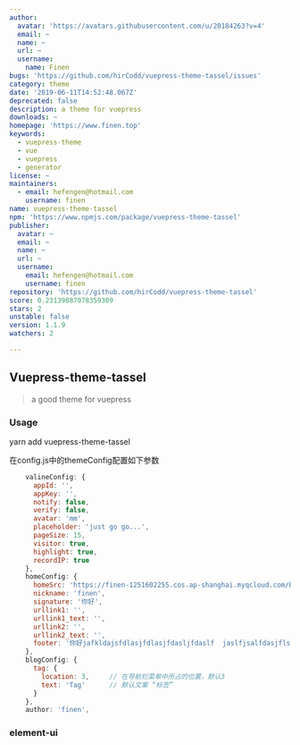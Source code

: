 ```yaml
---
author:
  avatar: 'https://avatars.githubusercontent.com/u/20184263?v=4'
  email: ~
  name: ~
  url: ~
  username:
    name: Finen
bugs: 'https://github.com/hirCodd/vuepress-theme-tassel/issues'
category: theme
date: '2019-06-11T14:52:48.067Z'
deprecated: false
description: a theme for vuepress
downloads: ~
homepage: 'https://www.finen.top'
keywords:
  - vuepress-theme
  - vue
  - vuepress
  - generator
license: ~
maintainers:
  - email: hefengen@hotmail.com
    username: finen
name: vuepress-theme-tassel
npm: 'https://www.npmjs.com/package/vuepress-theme-tassel'
publisher:
  avatar: ~
  email: ~
  name: ~
  url: ~
  username:
    email: hefengen@hotmail.com
    username: finen
repository: 'https://github.com/hirCodd/vuepress-theme-tassel'
score: 0.23139887078359309
stars: 2
unstable: false
version: 1.1.9
watchers: 2

---
```


## Vuepress-theme-tassel
> a good theme for vuepress

### Usage
yarn add vuepress-theme-tassel

在config.js中的themeConfig配置如下参数
```js
    valineConfig: {
      appId: '',
      appKey: '',
      notify: false,
      verify: false,
      avatar: 'mm',
      placeholder: 'just go go...',
      pageSize: 15,
      visitor: true,
      highlight: true,
      recordIP: true
    },
    homeConfig: {
      homeSrc: 'https://finen-1251602255.cos.ap-shanghai.myqcloud.com/blog/home/hero.png',
      nickname: 'finen',
      signature: '你好',
      urllink1: '',
      urllink1_text: '',
      urllink2: '',
      urllink2_text: '',
      footer: '你好jafkldajsfdlasjfdlasjfdasljfdaslf  jaslfjsalfdasjflsakjflasfjaslfdjasflasjfkdlsafjsal'
    },
    blogConfig: {
      tag: {
        location: 3,     // 在导航栏菜单中所占的位置，默认3
        text: 'Tag'      // 默认文案 “标签”
      }
    },
    author: 'finen',
```

### element-ui
